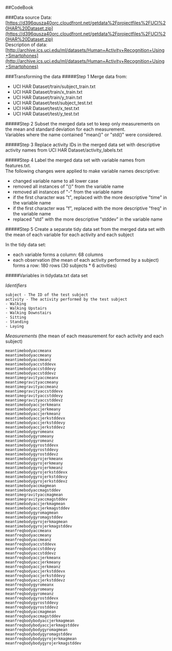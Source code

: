 ##CodeBook

###Data source
Data: [https://d396qusza40orc.cloudfront.net/getdata%2Fprojectfiles%2FUCI%20HAR%20Dataset.zip](https://d396qusza40orc.cloudfront.net/getdata%2Fprojectfiles%2FUCI%20HAR%20Dataset.zip)  
Description of data: [http://archive.ics.uci.edu/ml/datasets/Human+Activity+Recognition+Using+Smartphones](http://archive.ics.uci.edu/ml/datasets/Human+Activity+Recognition+Using+Smartphones)
	
###Transforming the data
#####Step 1 
Merge data from:
- UCI HAR Dataset/train/subject_train.txt
- UCI HAR Dataset/train/x_train.txt
- UCI HAR Dataset/train/y_train.txt
- UCI HAR Dataset/test/subject_test.txt
- UCI HAR Dataset/test/x_test.txt
- UCI HAR Dataset/test/y_test.txt

#####Step 2
Subset the merged data set to keep only measurements on the mean and standard deviation for each measurement.  
Variables where the name contained "mean()" or "std()" were considered.
	
#####Step 3
Replace activity IDs in the merged data set with descriptive activity names from UCI HAR Dataset/activity_labels.txt
	
#####Step 4
Label the merged data set with variable names from features.txt.  
The following changes were applied to make variable names descriptive:
- changed variable name to all lower case
- removed all instances of "()" from the variable name
- removed all instances of "-" from the variable name
- if the first character was "t", replaced with the more descriptive "time" in the variable name
- if the first character was "f", replaced with the more descriptive "freq" in the variable name
- replaced "std" with the more descriptive "stddev" in the variable name

#####Step 5
Create a separate tidy data set from the merged data set with the mean of each variable for each activity and each subject

In the tidy data set: 
- each variable forms a column: 68 columns
- each observation (the mean of each activity performed by a subject) forms a row: 180 rows (30 subjects * 6 activities)

#####Variables in tidydata.txt data set  
 
*Identifiers*  
```
subject - The ID of the test subject  
activity - The activity performed by the test subject
- Walking
- Walking Upstairs
- Walking Downstairs
- Sitting
- Standing
- Laying  
```

*Measurements* (the mean of each measurement for each activity and each subject)

	meantimebodyaccmeanx              
	meantimebodyaccmeany             
	meantimebodyaccmeanz              
	meantimebodyaccstddevx           
	meantimebodyaccstddevy            
	meantimebodyaccstddevz           
	meantimegravityaccmeanx           
	meantimegravityaccmeany          
	meantimegravityaccmeanz           
	meantimegravityaccstddevx        
	meantimegravityaccstddevy         
	meantimegravityaccstddevz        
	meantimebodyaccjerkmeanx          
	meantimebodyaccjerkmeany         
	meantimebodyaccjerkmeanz          
	meantimebodyaccjerkstddevx       
	meantimebodyaccjerkstddevy        
	meantimebodyaccjerkstddevz       
	meantimebodygyromeanx             
	meantimebodygyromeany            
	meantimebodygyromeanz             
	meantimebodygyrostddevx          
	meantimebodygyrostddevy           
	meantimebodygyrostddevz          
	meantimebodygyrojerkmeanx         
	meantimebodygyrojerkmeany        
	meantimebodygyrojerkmeanz         
	meantimebodygyrojerkstddevx      
	meantimebodygyrojerkstddevy       
	meantimebodygyrojerkstddevz      
	meantimebodyaccmagmean            
	meantimebodyaccmagstddev         
	meantimegravityaccmagmean         
	meantimegravityaccmagstddev      
	meantimebodyaccjerkmagmean        
	meantimebodyaccjerkmagstddev     
	meantimebodygyromagmean           
	meantimebodygyromagstddev        
	meantimebodygyrojerkmagmean       
	meantimebodygyrojerkmagstddev    
	meanfreqbodyaccmeanx              
	meanfreqbodyaccmeany             
	meanfreqbodyaccmeanz              
	meanfreqbodyaccstddevx           
	meanfreqbodyaccstddevy            
	meanfreqbodyaccstddevz           
	meanfreqbodyaccjerkmeanx          
	meanfreqbodyaccjerkmeany         
	meanfreqbodyaccjerkmeanz          
	meanfreqbodyaccjerkstddevx       
	meanfreqbodyaccjerkstddevy        
	meanfreqbodyaccjerkstddevz       
	meanfreqbodygyromeanx             
	meanfreqbodygyromeany            
	meanfreqbodygyromeanz             
	meanfreqbodygyrostddevx          
	meanfreqbodygyrostddevy           
	meanfreqbodygyrostddevz          
	meanfreqbodyaccmagmean            
	meanfreqbodyaccmagstddev         
	meanfreqbodybodyaccjerkmagmean    
	meanfreqbodybodyaccjerkmagstddev 
	meanfreqbodybodygyromagmean       
	meanfreqbodybodygyromagstddev    
	meanfreqbodybodygyrojerkmagmean   
	meanfreqbodybodygyrojerkmagstddev

	
